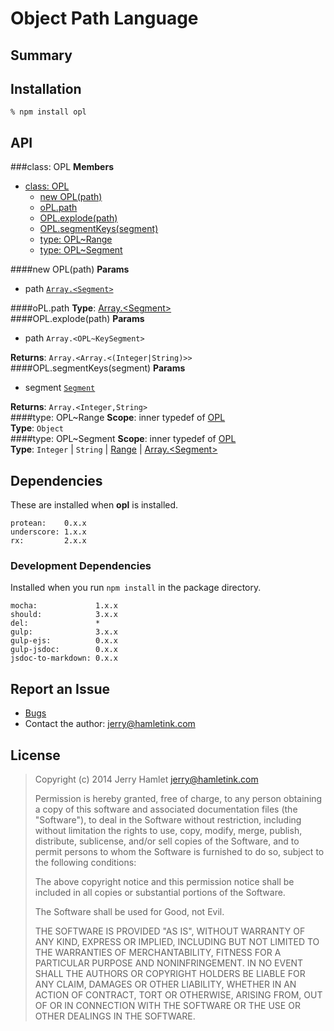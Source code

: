 Object Path Language
====================

> 


Summary
-------


Installation
------------

~~~
% npm install opl
~~~


API
---

<a name="OPL"></a>
###class: OPL
**Members**

* [class: OPL](#OPL)
  * [new OPL(path)](#new_OPL)
  * [oPL.path](#OPL#path)
  * [OPL.explode(path)](#OPL.explode)
  * [OPL.segmentKeys(segment)](#OPL.segmentKeys)
  * [type: OPL~Range](#OPL..Range)
  * [type: OPL~Segment](#OPL..Segment)

<a name="new_OPL"></a>
####new OPL(path)
**Params**

- path <code>[Array.&lt;Segment&gt;](#OPL..Segment)</code>  

<a name="OPL#path"></a>
####oPL.path
**Type**: [Array.&lt;Segment&gt;](#OPL..Segment)  
<a name="OPL.explode"></a>
####OPL.explode(path)
**Params**

- path `Array.<OPL~KeySegment>`  

**Returns**: `Array.<Array.<(Integer|String)>>`  
<a name="OPL.segmentKeys"></a>
####OPL.segmentKeys(segment)
**Params**

- segment <code>[Segment](#OPL..Segment)</code>  

**Returns**: `Array.<Integer,String>`  
<a name="OPL..Range"></a>
####type: OPL~Range
**Scope**: inner typedef of [OPL](#OPL)  
**Type**: `Object`  
<a name="OPL..Segment"></a>
####type: OPL~Segment
**Scope**: inner typedef of [OPL](#OPL)  
**Type**: `Integer` | `String` | [Range](#OPL..Range) | [Array.&lt;Segment&gt;](#OPL..Segment)  


Dependencies
------------

These are installed when **opl** is installed.

~~~
protean:    0.x.x
underscore: 1.x.x
rx:         2.x.x
~~~


### Development Dependencies ###

Installed when you run `npm install` in the package directory.

~~~
mocha:             1.x.x
should:            3.x.x
del:               *
gulp:              3.x.x
gulp-ejs:          0.x.x
gulp-jsdoc:        0.x.x
jsdoc-to-markdown: 0.x.x
~~~


Report an Issue
---------------

* [Bugs](http://github.com/jhamlet/opl/issues)
* Contact the author: <jerry@hamletink.com>


License
-------

> Copyright (c) 2014 Jerry Hamlet <jerry@hamletink.com>
> 
> Permission is hereby granted, free of charge, to any person
> obtaining a copy of this software and associated documentation
> files (the "Software"), to deal in the Software without
> restriction, including without limitation the rights to use,
> copy, modify, merge, publish, distribute, sublicense, and/or sell
> copies of the Software, and to permit persons to whom the
> Software is furnished to do so, subject to the following
> conditions:
> 
> The above copyright notice and this permission notice shall be
> included in all copies or substantial portions of the Software.
> 
> The Software shall be used for Good, not Evil.
> 
> THE SOFTWARE IS PROVIDED "AS IS", WITHOUT WARRANTY OF ANY KIND,
> EXPRESS OR IMPLIED, INCLUDING BUT NOT LIMITED TO THE WARRANTIES
> OF MERCHANTABILITY, FITNESS FOR A PARTICULAR PURPOSE AND
> NONINFRINGEMENT. IN NO EVENT SHALL THE AUTHORS OR COPYRIGHT
> HOLDERS BE LIABLE FOR ANY CLAIM, DAMAGES OR OTHER LIABILITY,
> WHETHER IN AN ACTION OF CONTRACT, TORT OR OTHERWISE, ARISING
> FROM, OUT OF OR IN CONNECTION WITH THE SOFTWARE OR THE USE OR
> OTHER DEALINGS IN THE SOFTWARE.
